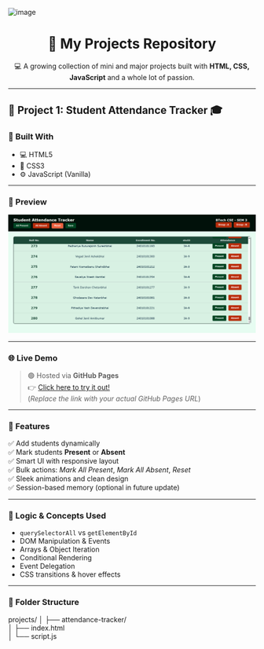 <img width="1918" height="917" alt="image" src="https://github.com/user-attachments/assets/2b2ffa17-7e6f-4a0e-9093-b5cd35591d12" /><h1 align="center">🚀 My Projects Repository</h1>
<p align="center">
  💻 A growing collection of mini and major projects built with <strong>HTML, CSS, JavaScript</strong> and a whole lot of passion.
</p>

---

## 📁 Project 1: **Student Attendance Tracker** 🎓

### 🔧 Built With
- 💻 HTML5
- 🎨 CSS3
- ⚙️ JavaScript (Vanilla)

---

### 📸 Preview
![Attendance Tracker Screenshot](https://raw.githubusercontent.com/Spikebolt76/Projects/refs/heads/main/docs/Attendance%20Tracker/Screenshot%202025-07-12%20112744.png) <!-- Replace with actual screenshot if needed -->

---

### 🌐 Live Demo
> 🟢 Hosted via **GitHub Pages**  
👉 [Click here to try it out!](https://your-username.github.io/attendance-tracker/)  
(*Replace the link with your actual GitHub Pages URL*)

---

### 🎯 Features
✅ Add students dynamically  
✅ Mark students **Present** or **Absent**  
✅ Smart UI with responsive layout  
✅ Bulk actions: *Mark All Present*, *Mark All Absent*, *Reset*  
✅ Sleek animations and clean design  
✅ Session-based memory (optional in future update)

---

### 🧠 Logic & Concepts Used
- `querySelectorAll` vs `getElementById`
- DOM Manipulation & Events
- Arrays & Object Iteration
- Conditional Rendering
- Event Delegation
- CSS transitions & hover effects

---

### 📂 Folder Structure
projects/
│
├── attendance-tracker/ <br>
│ ├── index.html  <br>
│ └── script.js

